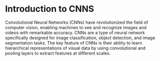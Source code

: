 # Introduction to CNNS

Convolutional Neural Networks (CNNs) have revolutionized the field of computer vision,
enabling machines to see and recognize images and videos with remarkable accuracy. CNNs are
a type of neural network specifically designed for image classification, object detection, and
image segmentation tasks. The key feature of CNNs is their ability to learn hierarchical
representations of visual data by using convolutional and pooling layers to extract features at
different scales. 